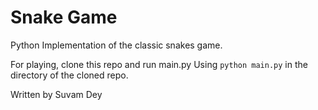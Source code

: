 # Snake Game

Python Implementation of the classic snakes game.

For playing, clone this repo and run main.py
Using 
```python main.py```
in the directory of the cloned repo.


Written by Suvam Dey